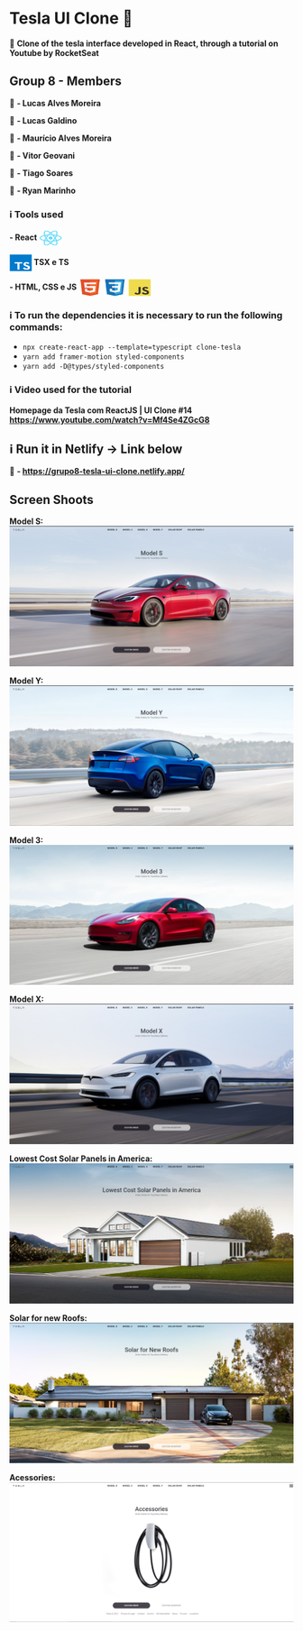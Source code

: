 # Tesla UI Clone :open_file_folder:     

:bookmark_tabs: **Clone of the tesla interface developed in React, through a tutorial on Youtube by RocketSeat**

## Group 8 - Members

:boy: **- Lucas Alves Moreira**

:boy: **- Lucas Galdino**

:boy: **- Maurício Alves Moreira**

:boy: **- Vitor Geovani**

:boy: **- Tiago Soares**

:boy: **- Ryan Marinho**

###  :information_source: Tools used

**- React** <img align="center" alt="icon-js" height="30" width="40" src="https://raw.githubusercontent.com/devicons/devicon/master/icons/react/react-original.svg" style="max-width:100%;"></img>

**<img align="center" alt="icon-js" height="30" width="40" src="https://raw.githubusercontent.com/devicons/devicon/master/icons/typescript/typescript-original.svg" style="max-width:100%;"></img> TSX e TS** 

**- HTML, CSS e JS** <img align="center" alt="icon-js" height="30" width="40" src="https://raw.githubusercontent.com/devicons/devicon/master/icons/html5/html5-original.svg" style="max-width:100%;"></img> <img align="center" alt="icon-js" height="30" width="40" src="https://raw.githubusercontent.com/devicons/devicon/master/icons/css3/css3-original.svg" style="max-width:100%;"></img> <img align="center" alt="icon-js" height="30" width="40" src="https://raw.githubusercontent.com/devicons/devicon/master/icons/javascript/javascript-original.svg" style="max-width:100%;"></img>

### :information_source: To run the dependencies it is necessary to run the following commands:
 - ``` npx create-react-app --template=typescript clone-tesla ```
 - ``` yarn add framer-motion styled-components ```
 - ``` yarn add -D@types/styled-components ```
  
 ### :information_source: Video used for the tutorial
 **Homepage da Tesla com ReactJS | UI Clone #14 https://www.youtube.com/watch?v=Mf4Se4ZGcG8**


## :information_source: Run it in Netlify -> Link below
:link: **- https://grupo8-tesla-ui-clone.netlify.app/**

## Screen Shoots

**Model S:** ![tesla-carro 1](https://github.com/MauricioAlvesM/tesla-clone/blob/main/tesla-pg-0.png)


**Model Y:** ![tesla-carro 2](https://github.com/MauricioAlvesM/tesla-clone/blob/main/tesla-pg-0.5.png)


**Model 3:** ![tesla-carro 3](https://github.com/MauricioAlvesM/tesla-clone/blob/main/tesla-pg-1.png)


**Model X:** ![tesla-carro 4](https://github.com/MauricioAlvesM/tesla-clone/blob/main/tesla-pg-2.png)


**Lowest Cost Solar Panels in America:** ![tesla teto solar](https://github.com/MauricioAlvesM/tesla-clone/blob/main/tesla-pg-3.png)


**Solar for new Roofs:** ![tesla painel solar](https://github.com/MauricioAlvesM/tesla-clone/blob/main/tesla-pg-4.png)


**Acessories:** ![tesla-acessorios](https://github.com/MauricioAlvesM/tesla-clone/blob/main/tesla-pg-5.png)
